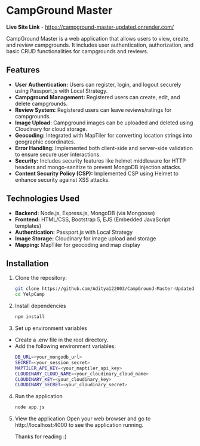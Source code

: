 # CampGround Master

**Live Site Link** - https://campground-master-updated.onrender.com/

CampGround Master is a web application that allows users to view, create, and review campgrounds. It includes user authentication, authorization, and basic CRUD functionalities for campgrounds and reviews.

## Features

-   **User Authentication:** Users can register, login, and logout securely using Passport.js with Local Strategy.
-   **Campground Management:** Registered users can create, edit, and delete campgrounds.
-   **Review System:** Registered users can leave reviews/ratings for campgrounds.
-   **Image Upload:** Campground images can be uploaded and deleted using Cloudinary for cloud storage.
-   **Geocoding:** Integrated with MapTiler for converting location strings into geographic coordinates.
-   **Error Handling:** Implemented both client-side and server-side validation to ensure secure user interactions.
-   **Security:** Includes security features like helmet middleware for HTTP headers and mongo-sanitize to prevent MongoDB injection attacks.
-   **Content Security Policy (CSP):** Implemented CSP using Helmet to enhance security against XSS attacks.

## Technologies Used

-   **Backend:** Node.js, Express.js, MongoDB (via Mongoose)
-   **Frontend:** HTML/CSS, Bootstrap 5, EJS (Embedded JavaScript templates)
-   **Authentication:** Passport.js with Local Strategy
-   **Image Storage:** Cloudinary for image upload and storage
-   **Mapping:** MapTiler for geocoding and map display

## Installation

1. Clone the repository:
    ```bash
    git clone https://github.com/Aditya122003/CampGround-Master-Updated-.git
    cd YelpCamp
    ```
2. Install dependencies
    ```bash
    npm install
    ```
3. Set up environment variables

-   Create a .env file in the root directory.
-   Add the following environment variables:
    ```bash
    DB_URL=<your_mongodb_url>
    SECRET=<your_session_secret>
    MAPTILER_API_KEY=<your_maptiler_api_key>
    CLOUDINARY_CLOUD_NAME=<your_cloudinary_cloud_name>
    CLOUDINARY_KEY=<your_cloudinary_key>
    CLOUDINARY_SECRET=<your_cloudinary_secret>
    ```

4. Run the application
    ```bash
    node app.js
    ```
5. View the application
   Open your web browser and go to http://localhost:4000 to see the application running.
   <br/>

    Thanks for reading :)
